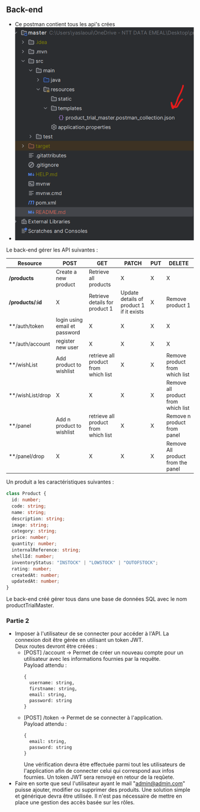 
## Back-end
- Ce postman contient tous les api's crées
- ![img.png](img.png)

Le back-end  gérer les API suivantes : 

| Resource       | POST                          | GET                                  | PATCH                                    | PUT | DELETE                             |
|----------------|-------------------------------|--------------------------------------|------------------------------------------|-----|------------------------------------|
| **/products**  | Create a new product          | Retrieve all products                | X                                        | X   | X                                  |
| **/products/:id** | X                             | Retrieve details for product 1       | Update details of product 1 if it exists | X   | Remove product 1                   |
| **/auth/token  | login using email et password | X                                    | X                                        | X   | X                                  |                  |
| **/auth/account | register new  user            | X                                    | X                                        | X   | X                                  |
| **/wishList    | Add product to wishlist       | retrieve all product from which list | X                                        | X   | Remove product from which list     |
| **/wishList/drop | X                             | X                                    | X                                        | X   | Remove all product from which list |
| **/panel       | Add n product to wishlist     | retrieve all product from which list | X                                        | X   | Remove n product from panel        |
| **/panel/drop  | X                             | X                                    | X                                        | X   | Remove All product from the panel  |

Un produit a les caractéristiques suivantes : 

``` typescript
class Product {
  id: number;
  code: string;
  name: string;
  description: string;
  image: string;
  category: string;
  price: number;
  quantity: number;
  internalReference: string;
  shellId: number;
  inventoryStatus: "INSTOCK" | "LOWSTOCK" | "OUTOFSTOCK";
  rating: number;
  createdAt: number;
  updatedAt: number;
}
```

Le back-end créé gérer tous  dans une base de données SQL avec le nom productTrialMaster.

### Partie 2

- Imposer à l'utilisateur de se connecter pour accéder à l'API.
  La connexion doit être gérée en utilisant un token JWT.  
  Deux routes devront être créées :
  * [POST] /account -> Permet de créer un nouveau compte pour un utilisateur avec les informations fournies par la requête.   
    Payload attendu : 
    ```
    {
      username: string,
      firstname: string,
      email: string,
      password: string
    }
    ```
  * [POST] /token -> Permet de se connecter à l'application.  
    Payload attendu :  
    ```
    {
      email: string,
      password: string
    }
    ```
    Une vérification devra être effectuée parmi tout les utilisateurs de l'application afin de connecter celui qui correspond aux infos fournies. Un token JWT sera renvoyé en retour de la reqûete.
- Faire en sorte que seul l'utilisateur ayant le mail "admin@admin.com" puisse ajouter, modifier ou supprimer des produits. Une solution simple et générique devra être utilisée. Il n'est pas nécessaire de mettre en place une gestion des accès basée sur les rôles.
